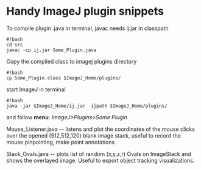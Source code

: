 # Handy ImageJ plugin snippets

To compile plugin .java in terminal, javac needs ij.jar in classpath
```
#!bash
cd src
javac -cp ij.jar Some_Plugin.java

```
Copy the compiled class to imagej plugins directory
```
#!bash
cp Some_Plugin.class $ImageJ_Home/plugins/
```
start ImageJ in terminal
```
#!bash
java -jar $ImageJ_Home/ij.jar -ijpath $ImageJ_Home/plugins/
```
and follow **menu**: *ImageJ>Plugins>Some Plugin*

Mouse_Listener.java -- listens and plot the coordinates of the mouse clicks over the opened (512,512,120) blank image stack, useful to record the mouse pinpointing, make point annotations

Stack_Ovals.java -- plots list of random (x,y,z,r) Ovals on ImageStack and shows the overlayed image. Useful to export object tracking visualizations.